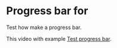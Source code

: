 # Progress bar for

Test how make a progress bar.

This video with example [Test progress bar](http://localhost:3000).
